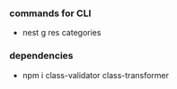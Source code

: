### commands for CLI

- nest g res categories

### dependencies

- npm i class-validator class-transformer
